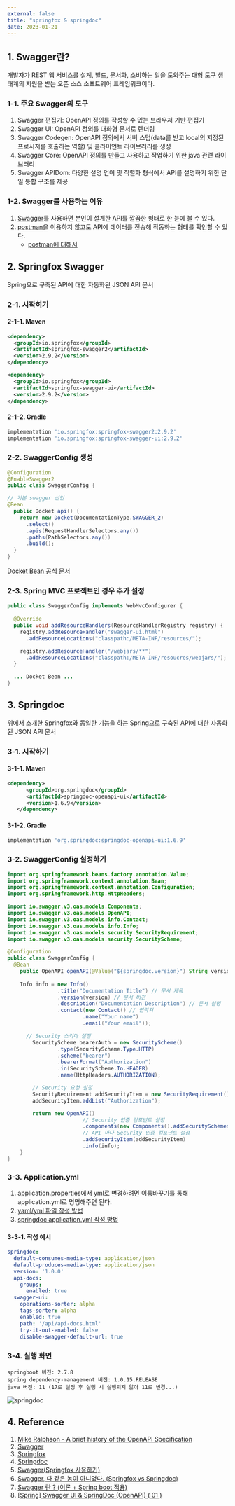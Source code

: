 ```yaml
---
external: false
title: "springfox & springdoc"
date: 2023-01-21
---
```


## 1. Swagger란?

개발자가 REST 웹 서비스를 설계, 빌드, 문서화, 소비하는 일을 도와주는 대형 도구 생태계의 지원을 받는 오픈 소스 소프트웨어 프레임워크이다.

### 1-1. 주요 Swagger의 도구

1. Swagger 편집기: OpenAPI 정의를 작성할 수 있는 브라우저 기반 편집기
2. Swagger UI: OpenAPI 정의를 대화형 문서로 렌더링
3. Swagger Codegen: OpenAPI 정의에서 서버 스텁(data를 받고 local의 지정된 프로시저를 호출하는 역할) 및 클라이언트 라이브러리를 생성
4. Swagger Core: OpenAPI 정의를 만들고 사용하고 작업하기 위한 java 관련 라이브러리
5. Swagger APIDom: 다양한 설명 언어 및 직렬화 형식에서 API를 설명하기 위한 단일 통합 구조를 제공

### 1-2. Swagger를 사용하는 이유

1. [Swagger](https://swagger.io/ "Swagger 공식 사이트")를 사용하면 본인이 설계한 API를 깔끔한 형태로 한 눈에 볼 수 있다.
2. [postman](https://www.postman.com/ "개발자들이 API를 디자인하고 빌드하고 테스트하고 반복하기 위한 API 플랫폼")을 이용하지 않고도 API에 데이터를 전송해 작동하는 형태를 확인할 수 있다.
   - [postman에 대해서](https://meetup.nhncloud.com/posts/107 "postman 사용방법에 관한 글입니다.")

## 2. Springfox Swagger

Spring으로 구축된 API에 대한 자동화된 JSON API 문서

### 2-1. 시작히기

#### 2-1-1. Maven

```xml
<dependency>
  <groupId>io.springfox</groupId>
  <artifactId>springfox-swagger2</artifactId>
  <version>2.9.2</version>
</dependency>

<dependency>
  <groupId>io.springfox</groupId>
  <artifactId>springfox-swagger-ui</artifactId>
  <version>2.9.2</version>
</dependency>
```

#### 2-1-2. Gradle

```gradle
implementation 'io.springfox:springfox-swagger2:2.9.2'
implementation 'io.springfox:springfox-swagger-ui:2.9.2'
```

### 2-2. SwaggerConfig 생성

```java
@Configuration
@EnableSwagger2
public class SwaggerConfig {

// 기본 swagger 선언
@Bean
  public Docket api() {
    return new Docket(DocumentationType.SWAGGER_2)
      .select()
      .apis(RequestHandlerSelectors.any())
      .paths(PathSelectors.any())
      .build();
  }
}
```

[Docket Bean 공식 문서](https://springfox.github.io/springfox/javadoc/2.7.0/springfox/documentation/spring/web/plugins/Docket.html "Docket Bean에 관한 자세한 설명 확인하기")

### 2-3. Spring MVC 프로젝트인 경우 추가 설정

```java
public class SwaggerConfig implements WebMvcConfigurer {
    
  @Override
  public void addResourceHandlers(ResourceHandlerRegistry registry) {
    registry.addResourceHandler("swagger-ui.html")
      .addResourceLocations("classpath:/META-INF/resources/");

    registry.addResourceHandler("/webjars/**")
      .addResourceLocations("classpath:/META-INF/resoucres/webjars/");
  }

  ... Docket Bean ...
}
```

## 3. Springdoc

위에서 소개한 Springfox와 동일한 기능을 하는 Spring으로 구축된 API에 대한 자동화된 JSON API 문서

### 3-1. 시작하기

#### 3-1-1. Maven

```xml
<dependency>
      <groupId>org.springdoc</groupId>
      <artifactId>springdoc-openapi-ui</artifactId>
      <version>1.6.9</version>
   </dependency>
```

#### 3-1-2. Gradle

```gradle
implementation 'org.springdoc:springdoc-openapi-ui:1.6.9'
```

### 3-2. SwaggerConfig 설정하기

```java
import org.springframework.beans.factory.annotation.Value;
import org.springframework.context.annotation.Bean;
import org.springframework.context.annotation.Configuration;
import org.springframework.http.HttpHeaders;

import io.swagger.v3.oas.models.Components;
import io.swagger.v3.oas.models.OpenAPI;
import io.swagger.v3.oas.models.info.Contact;
import io.swagger.v3.oas.models.info.Info;
import io.swagger.v3.oas.models.security.SecurityRequirement;
import io.swagger.v3.oas.models.security.SecurityScheme;

@Configuration
public class SwaggerConfig {
  @Bean
    public OpenAPI openAPI(@Value("${springdoc.version}") String version) {
        
    Info info = new Info()
                .title("Documentation Title") // 문서 제목
                .version(version) // 문서 버전
                .description("Documentation Description") // 문서 설명
                .contact(new Contact() // 연락처
                        .name("Your name")
                        .email("Your email"));

      // Security 스키마 설정
        SecurityScheme bearerAuth = new SecurityScheme()
                .type(SecurityScheme.Type.HTTP)
                .scheme("bearer")
                .bearerFormat("Authorization")
                .in(SecurityScheme.In.HEADER)
                .name(HttpHeaders.AUTHORIZATION);

        // Security 요청 설정
        SecurityRequirement addSecurityItem = new SecurityRequirement();
        addSecurityItem.addList("Authorization");

        return new OpenAPI()
                        // Security 인증 컴포넌트 설정
                        .components(new Components().addSecuritySchemes("Authorization", bearerAuth))
                        // API 마다 Security 인증 컴포넌트 설정
                        .addSecurityItem(addSecurityItem)
                        .info(info);
    }
}
```

### 3-3. Application.yml

1. application.properties에서 yml로 변경하려면 이름바꾸기를 통해 application.yml로 명명해주면 된다.
2. [yaml/yml 파일 작성 방법](https://velog.io/@bloomspes/yaml-%ED%8C%8C%EC%9D%BC-%EC%9E%91%EC%84%B1-%EC%9A%94%EB%A0%B9-%EA%B8%B0%EC%B4%88%ED%8E%B8-%EC%8A%A4%ED%94%84%EB%A7%81%ED%8E%B8)
3. [springdoc application.yml 작성 방법](https://springdoc.org/#properties)

#### 3-3-1. 작성 예시

```yml
springdoc:
  default-consumes-media-type: application/json
  default-produces-media-type: application/json
  version: '1.0.0'
  api-docs:
    groups:
      enabled: true
  swagger-ui:
    operations-sorter: alpha
    tags-sorter: alpha
    enabled: true
    path: '/api/api-docs.html'
    try-it-out-enabled: false
    disable-swagger-default-url: true
```

### 3-4. 실행 화면

```textile
springboot 버전: 2.7.8
spring dependency-management 버전: 1.0.15.RELEASE
java 버전: 11 (17로 설정 후 실행 시 실행되지 않아 11로 변경...)
```

![springdoc](/images/springdoc.png)

## 4. Reference

1. [Mike Ralphson - A brief history of the OpenAPI Specification](https://dev.to/mikeralphson/a-brief-history-of-the-openapi-specification-3g27)
2. [Swagger](https://swagger.io/)
3. [Springfox](https://github.com/springfox/springfox)
4. [Springdoc](https://springdoc.org/)
5. [Swagger(Springfox 사용하기)](https://dev-jwblog.tistory.com/20)
6. [Swagger, 다 같은 놈이 아니었다. (Springfox vs Springdoc)](https://velog.io/@ychxexn/Swagger-%EB%8B%A4-%EA%B0%99%EC%9D%80-%EB%86%88%EC%9D%B4-%EC%95%84%EB%8B%88%EC%97%88%EB%8B%A4.-Springfox-vs-Springdoc)
7. [Swagger 란 ? (이론 + Spring boot 적용)](https://velog.io/@soyeon207/%EC%9A%B0%EB%8B%B9%ED%83%95%ED%83%95-Swagger-%EC%A0%81%EC%9A%A9%EA%B8%B0#%ED%99%94%EB%A9%B4-%EC%A0%81%EC%9A%A9-%EC%98%88%EC%8B%9C)
8. [[Spring] Swagger UI & SpringDoc (OpenAPI) ( 01 )](https://velog.io/@hwan2da/Spring-Swagger-UI-SpringDoc-OpenAPI-01)
